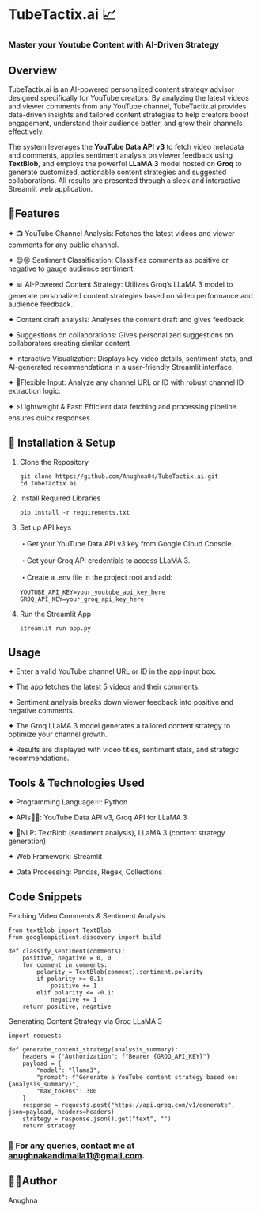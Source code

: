 #  **TubeTactix.ai 📈** 
### Master your Youtube Content with AI-Driven Strategy
## Overview 

TubeTactix.ai is an AI-powered personalized content strategy advisor designed specifically for YouTube creators. By analyzing the latest videos and viewer comments from any YouTube channel, TubeTactix.ai provides data-driven insights and tailored content strategies to help creators boost engagement, understand their audience better, and grow their channels effectively.

The system leverages the **YouTube Data API v3** to fetch video metadata and comments, applies sentiment analysis on viewer feedback using **TextBlob**, and employs the powerful **LLaMA 3** model hosted on **Groq** to generate customized, actionable content strategies and suggested collaborations. All results are presented through a sleek and interactive Streamlit web application.

## 📌Features

✦ 📺 YouTube Channel Analysis: Fetches the latest videos and viewer comments for any public channel.

✦ 😊😡 Sentiment Classification: Classifies comments as positive or negative to gauge audience sentiment.

✦ 📊 AI-Powered Content Strategy: Utilizes Groq’s LLaMA 3 model to generate personalized content strategies based on video performance and audience feedback.

✦ Content draft analysis: Analyses the content draft and gives feedback

✦ Suggestions on collaborations: Gives personalized suggestions on collaborators creating similar content

✦ Interactive Visualization: Displays key video details, sentiment stats, and AI-generated recommendations in a user-friendly Streamlit interface.

✦ 🔗Flexible Input: Analyze any channel URL or ID with robust channel ID extraction logic.

✦ ⚡️Lightweight & Fast: Efficient data fetching and processing pipeline ensures quick responses.
      
## 🔧 Installation & Setup

1. Clone the Repository

       git clone https://github.com/Anughna04/TubeTactix.ai.git
       cd TubeTactix.ai

2. Install Required Libraries

       pip install -r requirements.txt

3. Set up API keys

   ・Get your YouTube Data API v3 key from Google Cloud Console.

   ・Get your Groq API credentials to access LLaMA 3.

   ・Create a .env file in the project root and add:

       YOUTUBE_API_KEY=your_youtube_api_key_here
       GROQ_API_KEY=your_groq_api_key_here

4. Run the Streamlit App

       streamlit run app.py

## Usage
✦ Enter a valid YouTube channel URL or ID in the app input box.

✦ The app fetches the latest 5 videos and their comments.

✦ Sentiment analysis breaks down viewer feedback into positive and negative comments.

✦ The Groq LLaMA 3 model generates a tailored content strategy to optimize your channel growth.

✦ Results are displayed with video titles, sentiment stats, and strategic recommendations.

## Tools & Technologies Used
✦ Programming Language☞: Python

✦ APIs🔗🌐: YouTube Data API v3, Groq API for LLaMA 3

✦ 💬NLP: TextBlob (sentiment analysis), LLaMA 3 (content strategy generation)

✦ Web Framework: Streamlit

✦ Data Processing: Pandas, Regex, Collections

## Code Snippets
Fetching Video Comments & Sentiment Analysis

    from textblob import TextBlob
    from googleapiclient.discovery import build
    
    def classify_sentiment(comments):
        positive, negative = 0, 0
        for comment in comments:
            polarity = TextBlob(comment).sentiment.polarity
            if polarity >= 0.1:
                positive += 1
            elif polarity <= -0.1:
                negative += 1
        return positive, negative
        
Generating Content Strategy via Groq LLaMA 3

    import requests
    
    def generate_content_strategy(analysis_summary):
        headers = {"Authorization": f"Bearer {GROQ_API_KEY}"}
        payload = {
            "model": "llama3",
            "prompt": f"Generate a YouTube content strategy based on: {analysis_summary}",
            "max_tokens": 300
        }
        response = requests.post("https://api.groq.com/v1/generate", json=payload, headers=headers)
        strategy = response.json().get("text", "")
        return strategy

### 📧 For any queries, contact me at [anughnakandimalla11@gmail.com](anughnakandimalla11@gmail.com).

## 👩‍💻Author

Anughna
